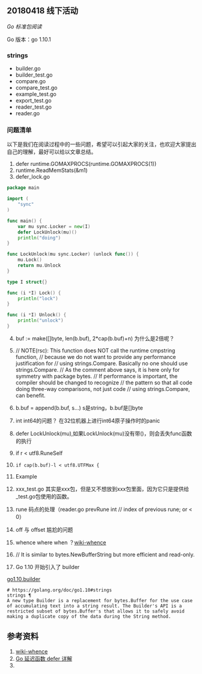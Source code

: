 ## 20180418 线下活动

*Go 标准包阅读*

Go 版本：go 1.10.1

### strings

- builder.go
- builder_test.go
- compare.go
- compare_test.go
- example_test.go
- export_test.go
- reader_test.go
- reader.go

### 问题清单

以下是我们在阅读过程中的一些问题，希望可以引起大家的关注，也欢迎大家提出自己的理解，最好可以给以文章总结。

1. defer runtime.GOMAXPROCS(runtime.GOMAXPROCS(1))
2. runtime.ReadMemStats(&m1)
3. defer_lock.go

```go
package main

import (
	"sync"
)

func main() {
	var mu sync.Locker = new(I)
	defer LockUnlock(mu)()
	println("doing")
}

func LockUnlock(mu sync.Locker) (unlock func()) {
	mu.Lock()
	return mu.Unlock
}

type I struct{}

func (i *I) Lock() {
	println("lock")
}

func (i *I) Unlock() {
	println("unlock")
}
```

4. 	buf := make([]byte, len(b.buf), 2*cap(b.buf)+n)  为什么是2倍呢？
5. // NOTE(rsc): This function does NOT call the runtime cmpstring function,
	// because we do not want to provide any performance justification for
	// using strings.Compare. Basically no one should use strings.Compare.
	// As the comment above says, it is here only for symmetry with package bytes.
	// If performance is important, the compiler should be changed to recognize
	// the pattern so that all code doing three-way comparisons, not just code
	// using strings.Compare, can benefit.

6. b.buf = append(b.buf, s...) s是string，b.buf是[]byte
7. int int64的问题？ 在32位机器上进行int64原子操作时的panic
8. defer LockUnlock(mu),如果LockUnlock(mu)没有带()，则会丢失func函数的执行
9. 	if r < utf8.RuneSelf 
10. 	if cap(b.buf)-l < utf8.UTFMax {
11. Example
12. xxx_test.go 其实是xxx包，但是又不想放到xxx包里面，因为它只是提供给_test.go包使用的函数。
13. rune 码点的处理（reader.go 	prevRune int   // index of previous rune; or < 0）
14. off 与 offset 尴尬的问题
15. whence where when ？[wiki-whence](https://en.wiktionary.org/wiki/whence)
16. // It is similar to bytes.NewBufferString but more efficient and read-only.
17. Go 1.10 开始引入了 builder 

[go1.10.builder](https://golang.org/doc/go1.10#strings)

```
# https://golang.org/doc/go1.10#strings
strings ¶
A new type Builder is a replacement for bytes.Buffer for the use case of accumulating text into a string result. The Builder's API is a restricted subset of bytes.Buffer's that allows it to safely avoid making a duplicate copy of the data during the String method.
```

## 参考资料

1. [wiki-whence](https://en.wiktionary.org/wiki/whence)
2. [Go 延迟函数 defer 详解](https://mp.weixin.qq.com/s/5xeAOYi3OoxCEPe-S2RE2Q)
3. []()